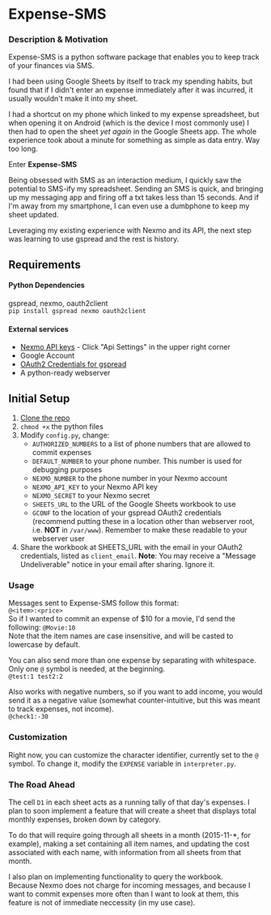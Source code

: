 # Expense-SMS

### Description & Motivation
Expense-SMS is a python software package that enables you to keep track of your finances via SMS.  

I had been using Google Sheets by itself to track my spending habits, but found that if I didn't enter an expense immediately after it was incurred, it usually wouldn't make it into my sheet.

I had a shortcut on my phone which linked to my expense spreadsheet, but when opening it on Android (which is the device I most commonly use) I then had to open the sheet _yet again_ in the Google Sheets app. The whole experience took about a minute for something as simple as data entry. Way too long.

Enter **Expense-SMS**

Being obsessed with SMS as an interaction medium, I quickly saw the potential to SMS-ify my spreadsheet. Sending an SMS is quick, and bringing up my messaging app and firing off a txt takes less than 15 seconds. And if I'm away from my smartphone, I can even use a dumbphone to keep my sheet updated. 

Leveraging my existing experience with Nexmo and its API, the next step was learning to use gspread and the rest is history.


## Requirements

#### Python Dependencies
gspread, nexmo, oauth2client  
`pip install gspread nexmo oauth2client`

#### External services
- [Nexmo API keys](https://dashboard.nexmo.com/) - Click "Api Settings" in the upper right corner    
- Google Account  
- [OAuth2 Credentials for gspread](https://gspread.readthedocs.org/en/latest/oauth2.html)  
- A python-ready webserver  


## Initial Setup
1. [Clone the repo](https://github.com/vagelim/expense-sms.git) 
2. `chmod +x` the python files   
2. Modify `config.py`, change:  
    - `AUTHORIZED_NUMBERS` to a list of phone numbers that are allowed to commit expenses
    - `DEFAULT_NUMBER` to your phone number. This number is used for debugging purposes
    - `NEXMO_NUMBER` to the phone number in your Nexmo account
    - `NEXMO_API_KEY` to your Nexmo API key
    - `NEXMO_SECRET` to your Nexmo secret
    - `SHEETS_URL` to the URL of the Google Sheets workbook to use
    - `GCONF` to the location of your gspread OAuth2 credentials (recommend putting these in a location other than webserver root, i.e. **NOT** in `/var/www`). Remember to make these readable to your webserver user
3. Share the workbook at SHEETS_URL with the email in your OAuth2 credentials, listed as `client_email`. **Note**: You may receive a "Message Undeliverable" notice in your email after sharing. Ignore it.

### Usage
Messages sent to Expense-SMS follow this format:  
`@<item>:<price>`  
So if I wanted to commit an expense of $10 for a movie, I'd send the following: `@Movie:10`  
Note that the item names are case insensitive, and will be casted to lowercase by default.  

You can also send more than one expense by separating with whitespace. Only one `@` symbol is needed, at the beginning.  
`@test:1 test2:2`  


Also works with negative numbers, so if you want to add income, you would send it as a negative value (somewhat counter-intuitive, but this was meant to track expenses, not income).  
`@check1:-30`  


### Customization
Right now, you can customize the character identifier, currently set to the `@` symbol. To change it, modify the `EXPENSE` variable in `interpreter.py`.  



### The Road Ahead
The cell `D1` in each sheet acts as a running tally of that day's expenses. I plan to soon implement a feature that will create a sheet that displays total monthly expenses, broken down by category.

To do that will require going through all sheets in a month (2015-11-*, for example), making a set containing all item names, and updating the cost associated with each name, with information from all sheets from that month.

I also plan on implementing functionality to query the workbook.  
Because Nexmo does not charge for incoming messages, and because I want to commit expenses more often than I want to look at them, this feature is not of immediate neccessity (in my use case).
